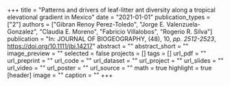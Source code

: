 +++
title = "Patterns and drivers of leaf-litter ant diversity along a tropical elevational gradient in Mexico"
date = "2021-01-01"
publication_types = ["2"]
authors = ["Gibran Renoy Perez-Toledo", "Jorge E. Valenzuela-Gonzalez", "Claudia E. Moreno", "Fabricio Villalobos", "Rogerio R. Silva"]
publication = "In: JOURNAL OF BIOGEOGRAPHY, (48), 10, _pp. 2512-2523_, https://doi.org/10.1111/jbi.14217"
abstract = ""
abstract_short = ""
image_preview = ""
selected = false
projects = []
tags = []
url_pdf = ""
url_preprint = ""
url_code = ""
url_dataset = ""
url_project = ""
url_slides = ""
url_video = ""
url_poster = ""
url_source = ""
math = true
highlight = true
[header]
image = ""
caption = ""
+++
